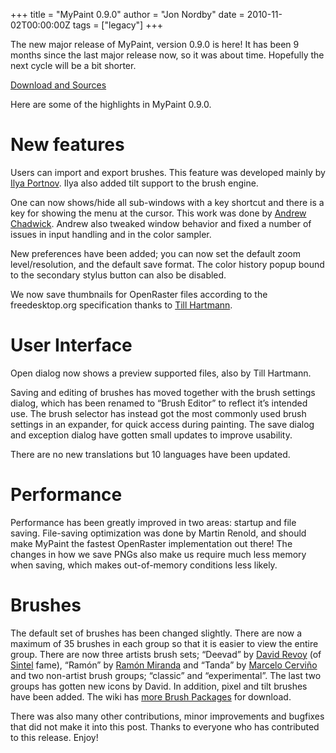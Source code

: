 +++
title = "MyPaint 0.9.0"
author = "Jon Nordby"
date = 2010-11-02T00:00:00Z
tags = ["legacy"]
+++

The new major release of MyPaint, version 0.9.0 is here! It has been 9 months since
the last major release now, so it was about time. Hopefully the next cycle will
be a bit shorter.

[Download and Sources](https://github.com/mypaint/mypaint/releases/tag/v0.9.0)

Here are some of the highlights in MyPaint 0.9.0.

# New features
Users can import and export brushes. This feature was developed mainly by [Ilya Portnov](http://iportnov.ru/).
Ilya also added tilt support to the brush engine.

One can now shows/hide all sub-windows with a key shortcut and there is a key for
showing the menu at the cursor. This work was done by [Andrew Chadwick](http://twitter.com/achadwick).
Andrew also tweaked window behavior and fixed a number of issues in input handling
and in the color sampler.

New preferences have been added; you can now set the default zoom level/resolution,
and the default save format. The color history popup bound to the secondary stylus
button can also be disabled.

We now save thumbnails for OpenRaster files according to the freedesktop.org specification
thanks to [Till Hartmann](http://tedil.deviantart.com/).

# User Interface
Open dialog now shows a preview supported files, also by Till Hartmann.

Saving and editing of brushes has moved together with the brush settings dialog,
which has been renamed to “Brush Editor” to reflect it’s intended use. The brush
selector has instead got the most commonly used brush settings in an expander, for
quick access during painting. The save dialog and exception dialog have gotten small
updates to improve usability.

There are no new translations but 10 languages have been updated.

# Performance
Performance has been greatly improved in two areas: startup and file saving. File-saving
optimization was done by Martin Renold, and should make MyPaint the fastest OpenRaster
implementation out there! The changes in how we save PNGs also make us require much
less memory when saving, which makes out-of-memory conditions less likely.

# Brushes
The default set of brushes has been changed slightly. There are now a maximum of
35 brushes in each group so that it is easier to view the entire group. There are
now three artists brush sets; “Deevad” by [David Revoy](http://www.davidrevoy.com/)
(of [Sintel](http://www.sintel.org/) fame), “Ramón” by [Ramón Miranda](http://ramonmirandavisualart.blogspot.com/)
and “Tanda” by [Marcelo Cerviño](http://blog.lodetanda.com.ar/) and two non-artist
brush groups; “classic” and “experimental”. The last two groups has gotten new
icons by David. In addition, pixel and tilt brushes have been added. The wiki has
[more Brush Packages](http://wiki.mypaint.info/Brush_Packages) for download.

There was also many other contributions, minor improvements and bugfixes that did
not make it into this post. Thanks to everyone who has contributed to this release.
Enjoy!

